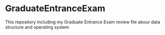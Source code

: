 # GraduateEntranceExam
This repository including my Graduate Entrance Exam review file abour data structure and operating system
